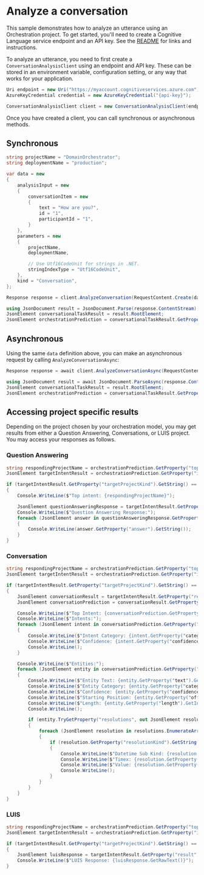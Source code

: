 # Analyze a conversation

This sample demonstrates how to analyze an utterance using an Orchestration project. To get started, you'll need to create a Cognitive Language service endpoint and an API key. See the [README](https://github.com/Azure/azure-sdk-for-net/blob/main/sdk/cognitivelanguage/Azure.AI.Language.Conversations/README.md) for links and instructions.

To analyze an utterance, you need to first create a `ConversationAnalysisClient` using an endpoint and API key. These can be stored in an environment variable, configuration setting, or any way that works for your application.

```C# Snippet:ConversationAnalysisClient_Create
Uri endpoint = new Uri("https://myaccount.cognitiveservices.azure.com");
AzureKeyCredential credential = new AzureKeyCredential("{api-key}");

ConversationAnalysisClient client = new ConversationAnalysisClient(endpoint, credential);
```

Once you have created a client, you can call synchronous or asynchronous methods.

## Synchronous

```C# Snippet:ConversationAnalysis_AnalyzeConversationOrchestrationPrediction
string projectName = "DomainOrchestrator";
string deploymentName = "production";

var data = new
{
    analysisInput = new
    {
        conversationItem = new
        {
            text = "How are you?",
            id = "1",
            participantId = "1",
        }
    },
    parameters = new
    {
        projectName,
        deploymentName,

        // Use Utf16CodeUnit for strings in .NET.
        stringIndexType = "Utf16CodeUnit",
    },
    kind = "Conversation",
};

Response response = client.AnalyzeConversation(RequestContent.Create(data));

using JsonDocument result = JsonDocument.Parse(response.ContentStream);
JsonElement conversationalTaskResult = result.RootElement;
JsonElement orchestrationPrediction = conversationalTaskResult.GetProperty("result").GetProperty("prediction");
```

## Asynchronous

Using the same `data` definition above, you can make an asynchronous request by calling `AnalyzeConversationAsync`:

```C# Snippet:ConversationAnalysis_AnalyzeConversationOrchestrationPredictionAsync
Response response = await client.AnalyzeConversationAsync(RequestContent.Create(data));

using JsonDocument result = await JsonDocument.ParseAsync(response.ContentStream);
JsonElement conversationalTaskResult = result.RootElement;
JsonElement orchestrationPrediction = conversationalTaskResult.GetProperty("result").GetProperty("prediction");
```

## Accessing project specific results

Depending on the project chosen by your orchestration model, you may get results from either a Question Answering, Conversations, or LUIS project. You may access your responses as follows.

### Question Answering

```C# Snippet:ConversationAnalysis_AnalyzeConversationOrchestrationPredictionQnA
string respondingProjectName = orchestrationPrediction.GetProperty("topIntent").GetString();
JsonElement targetIntentResult = orchestrationPrediction.GetProperty("intents").GetProperty(respondingProjectName);

if (targetIntentResult.GetProperty("targetProjectKind").GetString() == "QuestionAnswering")
{
    Console.WriteLine($"Top intent: {respondingProjectName}");

    JsonElement questionAnsweringResponse = targetIntentResult.GetProperty("result");
    Console.WriteLine($"Question Answering Response:");
    foreach (JsonElement answer in questionAnsweringResponse.GetProperty("answers").EnumerateArray())
    {
        Console.WriteLine(answer.GetProperty("answer").GetString());
    }
}
```

### Conversation

```C# Snippet:ConversationAnalysis_AnalyzeConversationOrchestrationPredictionConversation
string respondingProjectName = orchestrationPrediction.GetProperty("topIntent").GetString();
JsonElement targetIntentResult = orchestrationPrediction.GetProperty("intents").GetProperty(respondingProjectName);

if (targetIntentResult.GetProperty("targetProjectKind").GetString() == "Conversation")
{
    JsonElement conversationResult = targetIntentResult.GetProperty("result");
    JsonElement conversationPrediction = conversationResult.GetProperty("prediction");

    Console.WriteLine($"Top Intent: {conversationPrediction.GetProperty("topIntent").GetString()}");
    Console.WriteLine($"Intents:");
    foreach (JsonElement intent in conversationPrediction.GetProperty("intents").EnumerateArray())
    {
        Console.WriteLine($"Intent Category: {intent.GetProperty("category").GetString()}");
        Console.WriteLine($"Confidence: {intent.GetProperty("confidenceScore").GetSingle()}");
        Console.WriteLine();
    }

    Console.WriteLine($"Entities:");
    foreach (JsonElement entity in conversationPrediction.GetProperty("entities").EnumerateArray())
    {
        Console.WriteLine($"Entity Text: {entity.GetProperty("text").GetString()}");
        Console.WriteLine($"Entity Category: {entity.GetProperty("category").GetString()}");
        Console.WriteLine($"Confidence: {entity.GetProperty("confidenceScore").GetSingle()}");
        Console.WriteLine($"Starting Position: {entity.GetProperty("offset").GetInt32()}");
        Console.WriteLine($"Length: {entity.GetProperty("length").GetInt32()}");
        Console.WriteLine();

        if (entity.TryGetProperty("resolutions", out JsonElement resolutions))
        {
            foreach (JsonElement resolution in resolutions.EnumerateArray())
            {
                if (resolution.GetProperty("resolutionKind").GetString() == "DateTimeResolution")
                {
                    Console.WriteLine($"Datetime Sub Kind: {resolution.GetProperty("dateTimeSubKind").GetString()}");
                    Console.WriteLine($"Timex: {resolution.GetProperty("timex").GetString()}");
                    Console.WriteLine($"Value: {resolution.GetProperty("value").GetString()}");
                    Console.WriteLine();
                }
            }
        }
    }
}
```

### LUIS

```C# Snippet:ConversationAnalysis_AnalyzeConversationOrchestrationPredictionLuis
string respondingProjectName = orchestrationPrediction.GetProperty("topIntent").GetString();
JsonElement targetIntentResult = orchestrationPrediction.GetProperty("intents").GetProperty(respondingProjectName);

if (targetIntentResult.GetProperty("targetProjectKind").GetString() == "Luis")
{
    JsonElement luisResponse = targetIntentResult.GetProperty("result");
    Console.WriteLine($"LUIS Response: {luisResponse.GetRawText()}");
}
```